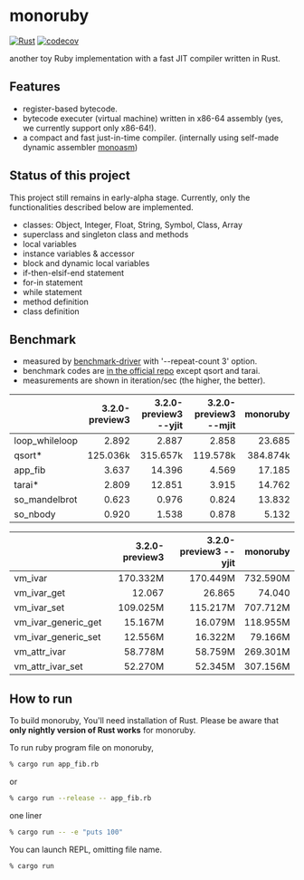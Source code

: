# monoruby

[![Rust](https://github.com/sisshiki1969/monoruby/actions/workflows/rust.yml/badge.svg?branch=master)](https://github.com/sisshiki1969/monoruby/actions/workflows/rust.yml)
[![codecov](https://codecov.io/gh/sisshiki1969/monoruby/branch/master/graph/badge.svg?token=vAvpafdKER)](https://codecov.io/gh/sisshiki1969/monoruby)

another toy Ruby implementation with a fast JIT compiler written in Rust.

## Features

- register-based bytecode.
- bytecode executer (virtual machine) written in x86-64 assembly (yes, we currently support only x86-64!).
- a compact and fast just-in-time compiler. (internally using self-made dynamic assembler [monoasm](https://github.com/sisshiki1969/monoasm))

## Status of this project

This project still remains in early-alpha stage. Currently, only the functionalities described below are implemented.

- classes: Object, Integer, Float, String, Symbol, Class, Array
- superclass and singleton class and methods
- local variables
- instance variables & accessor
- block and dynamic local variables
- if-then-elsif-end statement
- for-in statement
- while statement
- method definition
- class definition

## Benchmark

- measured by [benchmark-driver](https://github.com/benchmark-driver/benchmark-driver) with '--repeat-count 3' option.
- benchmark codes are [in the official repo](https://github.com/ruby/ruby/tree/master/benchmark) except qsort and tarai.
- measurements are shown in iteration/sec (the higher, the better).

|                |3.2.0-preview3| 3.2.0-preview3 --yjit| 3.2.0-preview3 --mjit|   monoruby|
|:---------------|-------------:|---------------------:|---------------------:|----------:|
|loop_whileloop  |         2.892|                 2.887|                 2.858|     23.685|
|qsort*          |      125.036k|              315.657k|              119.578k|   384.874k|
|app_fib         |         3.637|                14.396|                 4.569|     17.185|
|tarai*          |         2.809|                12.851|                 3.915|     14.762|
|so_mandelbrot   |         0.623|                 0.976|                 0.824|     13.832|
|so_nbody        |         0.920|                 1.538|                 0.878|      5.132|

|                     |3.2.0-preview3| 3.2.0-preview3 --yjit|     monoruby|
|:--------------------|-------------:|---------------------:|------------:|
|vm_ivar              |      170.332M|              170.449M|     732.590M|
|vm_ivar_get          |        12.067|                26.865|       74.040|
|vm_ivar_set          |      109.025M|              115.217M|     707.712M|
|vm_ivar_generic_get  |       15.167M|               16.079M|     118.955M|
|vm_ivar_generic_set  |       12.556M|               16.322M|      79.166M|
|vm_attr_ivar         |       58.778M|               58.759M|     269.301M|
|vm_attr_ivar_set     |       52.270M|               52.345M|     307.156M|

## How to run

To build monoruby, You'll need installation of Rust.
Please be aware that **only nightly version of Rust works** for monoruby.

To run ruby program file on monoruby,

```sh
% cargo run app_fib.rb
```

or

```sh
% cargo run --release -- app_fib.rb
```

one liner

```sh
% cargo run -- -e "puts 100"
```

You can launch REPL, omitting file name.

```sh
% cargo run
```
